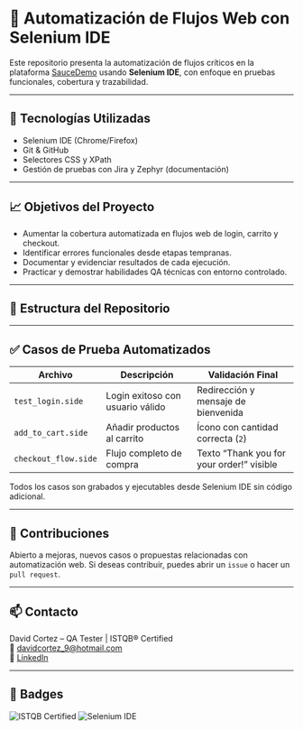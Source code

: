 # 📄 Automatización de Flujos Web con Selenium IDE

Este repositorio presenta la automatización de flujos críticos en la plataforma [SauceDemo](https://www.saucedemo.com) usando **Selenium IDE**, con enfoque en pruebas funcionales, cobertura y trazabilidad.

---

## 🔧 Tecnologías Utilizadas

- Selenium IDE (Chrome/Firefox)
- Git & GitHub
- Selectores CSS y XPath
- Gestión de pruebas con Jira y Zephyr (documentación)

---

## 📈 Objetivos del Proyecto

- Aumentar la cobertura automatizada en flujos web de login, carrito y checkout.
- Identificar errores funcionales desde etapas tempranas.
- Documentar y evidenciar resultados de cada ejecución.
- Practicar y demostrar habilidades QA técnicas con entorno controlado.

---

## 📂 Estructura del Repositorio

---

## ✅ Casos de Prueba Automatizados

| Archivo               | Descripción                  | Validación Final                            |
|----------------------|------------------------------|---------------------------------------------|
| `test_login.side`     | Login exitoso con usuario válido | Redirección y mensaje de bienvenida        |
| `add_to_cart.side`    | Añadir productos al carrito     | Ícono con cantidad correcta (`2`)          |
| `checkout_flow.side`  | Flujo completo de compra        | Texto “Thank you for your order!” visible  |

Todos los casos son grabados y ejecutables desde Selenium IDE sin código adicional.

---

## 🤝 Contribuciones

Abierto a mejoras, nuevos casos o propuestas relacionadas con automatización web. Si deseas contribuir, puedes abrir un `issue` o hacer un `pull request`.

---

## 📫 Contacto

David Cortez – QA Tester | ISTQB® Certified  
📧 [davidcortez_9@hotmail.com](mailto:davidcortez_9@hotmail.com)  
🔗 [LinkedIn](https://linkedin.com/in/david-cortez-729969308)

---

## 🏅 Badges

![ISTQB Certified](https://img.shields.io/badge/QA-ISTQB%20Certified-green)
![Selenium IDE](https://img.shields.io/badge/Automation-Selenium%20IDE-blue)
